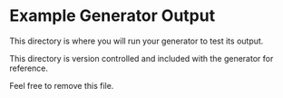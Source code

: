 # Example Generator Output

This directory is where you will run your generator to test its output.

This directory is version controlled and included with the generator for reference.

Feel free to remove this file.